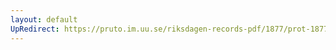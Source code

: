 ```yaml
---
layout: default
UpRedirect: https://pruto.im.uu.se/riksdagen-records-pdf/1877/prot-1877--fk--016/prot-1877--fk--016_002.pdf
---
```

